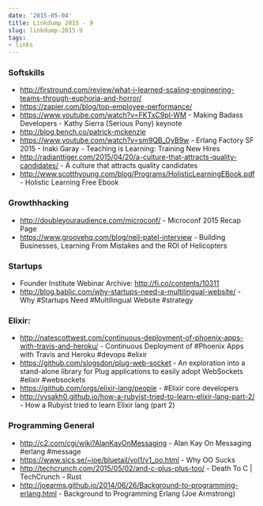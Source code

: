 ```yaml
---
date: '2015-05-04'
title: Linkdump 2015 - 9
slug: linkdump-2015-9
tags:
- links
---
```




### Softskills
  - http://firstround.com/review/what-i-learned-scaling-engineering-teams-through-euphoria-and-horror/
  - https://zapier.com/blog/top-employee-performance/
  - https://www.youtube.com/watch?v=FKTxC9pl-WM - Making Badass Developers - Kathy Sierra (Serious Pony) keynote
  - http://blog.bench.co/patrick-mckenzie
  - https://www.youtube.com/watch?v=sm9QB_OyB9w - Erlang Factory SF 2015 - Inaki Garay - Teaching is Learning: Training New Hires
  - http://radianttiger.com/2015/04/20/a-culture-that-attracts-quality-candidates/ - A culture that attracts quality candidates
  - http://www.scotthyoung.com/blog/Programs/HolisticLearningEBook.pdf - Holistic Learning Free Ebook


### Growthhacking
  - http://doubleyouraudience.com/microconf/ - Microconf 2015 Recap Page
  - https://www.groovehq.com/blog/neil-patel-interview - Building Businesses, Learning From Mistakes and
the ROI of Helicopters


### Startups
  - Founder Institute Webinar Archive:  http://fi.co/contents/10311
  - http://blog.bablic.com/why-startups-need-a-multilingual-website/ - Why #Startups Need #Multilingual Website #strategy



<!--more-->

### Elixir:
  - http://natescottwest.com/continuous-deployment-of-phoenix-apps-with-travis-and-heroku/ - Continuous Deployment of #Phoenix Apps with Travis and Heroku #devops #elixir
  - https://github.com/slogsdon/plug-web-socket - An exploration into a stand-alone library for Plug applications to easily adopt WebSockets #elixir #websockets
  - https://github.com/orgs/elixir-lang/people - #Elixir core developers
  - http://vysakh0.github.io/how-a-rubyist-tried-to-learn-elixir-lang-part-2/ - How a Rubyist tried to learn Elixir lang (part 2)


### Programming General
  - http://c2.com/cgi/wiki?AlanKayOnMessaging - Alan Kay On Messaging #erlang #message
  - https://www.sics.se/~joe/bluetail/vol1/v1_oo.html - Why OO Sucks
  - http://techcrunch.com/2015/05/02/and-c-plus-plus-too/ - Death To C | TechCrunch - Rust
  - http://joearms.github.io/2014/06/26/Background-to-programming-erlang.html - Background to Programming Erlang (Joe Armstrong)

